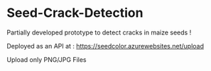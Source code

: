 # Seed-Crack-Detection
Partially developed prototype to detect cracks in maize seeds ! 

Deployed as an API at : https://seedcolor.azurewebsites.net/upload

Upload only PNG/JPG Files